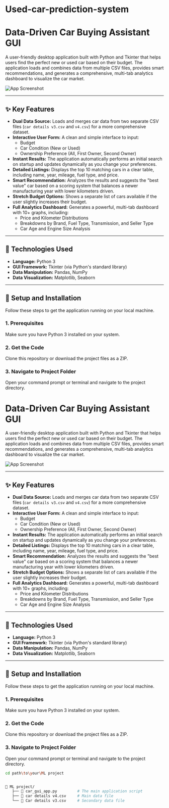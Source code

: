 ﻿# Used-car-prediction-system
# Data-Driven Car Buying Assistant GUI

A user-friendly desktop application built with Python and Tkinter that helps users find the perfect new or used car based on their budget. The application loads and combines data from multiple CSV files, provides smart recommendations, and generates a comprehensive, multi-tab analytics dashboard to visualize the car market.

![App Screenshot](screenshots/app_screenshot.png)

---

## ✨ Key Features

*   **Dual Data Source:** Loads and merges car data from two separate CSV files (`car details v3.csv` and `v4.csv`) for a more comprehensive dataset.
*   **Interactive User Form:** A clean and simple interface to input:
    *   Budget
    *   Car Condition (New or Used)
    *   Ownership Preference (All, First Owner, Second Owner)
*   **Instant Results:** The application automatically performs an initial search on startup and updates dynamically as you change your preferences.
*   **Detailed Listings:** Displays the top 10 matching cars in a clear table, including name, year, mileage, fuel type, and price.
*   **Smart Recommendation:** Analyzes the results and suggests the "best value" car based on a scoring system that balances a newer manufacturing year with lower kilometers driven.
*   **Stretch Budget Options:** Shows a separate list of cars available if the user slightly increases their budget.
*   **Full Analytics Dashboard:** Generates a powerful, multi-tab dashboard with 10+ graphs, including:
    *   Price and Kilometer Distributions
    *   Breakdowns by Brand, Fuel Type, Transmission, and Seller Type
    *   Car Age and Engine Size Analysis

---

## 🔧 Technologies Used

*   **Language:** Python 3
*   **GUI Framework:** Tkinter (via Python's standard library)
*   **Data Manipulation:** Pandas, NumPy
*   **Data Visualization:** Matplotlib, Seaborn

---

## 🚀 Setup and Installation

Follow these steps to get the application running on your local machine.

### 1. Prerequisites
Make sure you have Python 3 installed on your system.

### 2. Get the Code
Clone this repository or download the project files as a ZIP.

### 3. Navigate to Project Folder
Open your command prompt or terminal and navigate to the project directory.
# Data-Driven Car Buying Assistant GUI

A user-friendly desktop application built with Python and Tkinter that helps users find the perfect new or used car based on their budget. The application loads and combines data from multiple CSV files, provides smart recommendations, and generates a comprehensive, multi-tab analytics dashboard to visualize the car market.

![App Screenshot](screenshots/app_screenshot002.png)

---

## ✨ Key Features

*   **Dual Data Source:** Loads and merges car data from two separate CSV files (`car details v3.csv` and `v4.csv`) for a more comprehensive dataset.
*   **Interactive User Form:** A clean and simple interface to input:
    *   Budget
    *   Car Condition (New or Used)
    *   Ownership Preference (All, First Owner, Second Owner)
*   **Instant Results:** The application automatically performs an initial search on startup and updates dynamically as you change your preferences.
*   **Detailed Listings:** Displays the top 10 matching cars in a clear table, including name, year, mileage, fuel type, and price.
*   **Smart Recommendation:** Analyzes the results and suggests the "best value" car based on a scoring system that balances a newer manufacturing year with lower kilometers driven.
*   **Stretch Budget Options:** Shows a separate list of cars available if the user slightly increases their budget.
*   **Full Analytics Dashboard:** Generates a powerful, multi-tab dashboard with 10+ graphs, including:
    *   Price and Kilometer Distributions
    *   Breakdowns by Brand, Fuel Type, Transmission, and Seller Type
    *   Car Age and Engine Size Analysis

---

## 🔧 Technologies Used

*   **Language:** Python 3
*   **GUI Framework:** Tkinter (via Python's standard library)
*   **Data Manipulation:** Pandas, NumPy
*   **Data Visualization:** Matplotlib, Seaborn

---

## 🚀 Setup and Installation

Follow these steps to get the application running on your local machine.

### 1. Prerequisites
Make sure you have Python 3 installed on your system.

### 2. Get the Code
Clone this repository or download the project files as a ZIP.

### 3. Navigate to Project Folder
Open your command prompt or terminal and navigate to the project directory.
```bash
cd path\to\your\ML project


📁 ML project/
   ├── 📄 car_gui_app.py         # The main application script
   ├── 📄 car details v4.csv     # Main data file
   └── 📄 Car details v3.csv     # Secondary data file






